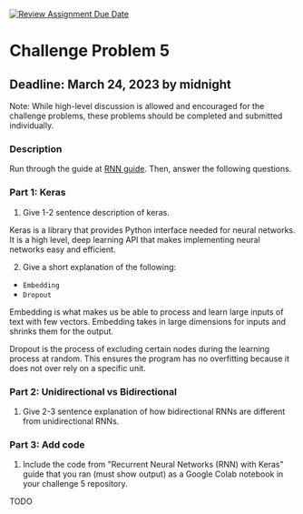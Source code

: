 [![Review Assignment Due Date](https://classroom.github.com/assets/deadline-readme-button-8d59dc4de5201274e310e4c54b9627a8934c3b88527886e3b421487c677d23eb.svg)](https://classroom.github.com/a/S8i0Ljb1)
# Challenge Problem 5

## Deadline: March 24, 2023 by midnight

Note: While high-level discussion is allowed and encouraged for the challenge problems, these problems should be completed and submitted individually.

### Description

Run through the guide at [RNN guide](https://www.tensorflow.org/guide/keras/rnn). Then, answer the following questions.

### Part 1: Keras

1.   Give 1-2 sentence description of keras.

Keras is a library that provides Python interface needed for neural networks. It is a high level, deep learning API that makes implementing neural networks easy and efficient.

2.   Give a short explanation of the following:

- `Embedding`
-  `Dropout` 

Embedding is what makes us be able to process and learn large inputs of text with few vectors. Embedding takes in large dimensions for inputs and shrinks them for the output.

Dropout is the process of excluding certain nodes during the learning process at random. This ensures the program has no overfitting because it does not over rely on a specific unit.

### Part 2: Unidirectional vs Bidirectional

1.   Give 2-3 sentence explanation of how bidirectional RNNs are different from unidirectional RNNs.


### Part 3: Add code

1.   Include the code from "Recurrent Neural Networks (RNN) with Keras" guide that you ran (must show output) as a Google Colab notebook in your challenge 5 repository.

TODO
